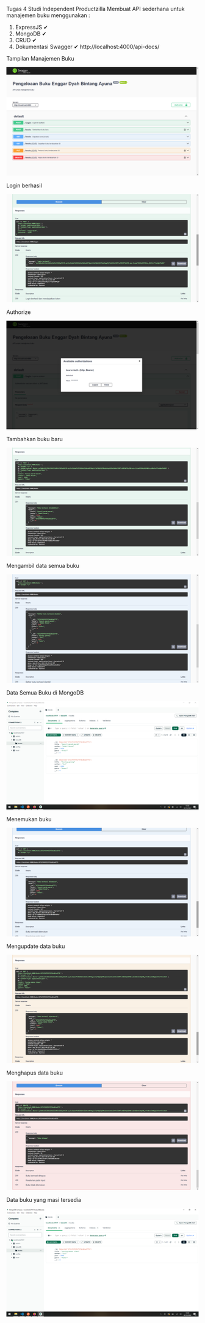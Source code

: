 Tugas 4 Studi Independent Productzilla
Membuat API sederhana untuk manajemen buku menggunakan :
1.	ExpressJS ✔
2.	MongoDB ✔
3.	CRUD ✔
4.	Dokumentasi Swagger ✔
http://localhost:4000/api-docs/

Tampilan Manajemen Buku

![alt text]( https://github.com/enggardyh57/task4-ExpressJS/blob/main/img/api%20buku.png?raw=true)


Login berhasil

![alt text]( https://github.com/enggardyh57/task4-ExpressJS/blob/main/img/login%20sukses.png?raw=true)


Authorize

![alt text]( https://github.com/enggardyh57/task4-ExpressJS/blob/main/img/auth.png?raw=true)


Tambahkan buku baru 

![alt text]( https://github.com/enggardyh57/task4-ExpressJS/blob/main/img/buku%20ditambahkan.png?raw=true)


Mengambil data semua buku

![alt text]( https://github.com/enggardyh57/task4-ExpressJS/blob/main/img/buku%20diambil.png?raw=true)


Data Semua Buku di MongoDB

![alt text]( https://github.com/enggardyh57/task4-ExpressJS/blob/main/img/data-buku.png?raw=true)


Menemukan buku 

![alt text]( https://github.com/enggardyh57/task4-ExpressJS/blob/main/img/buku%20ditemukan.png?raw=true)


Mengupdate data buku

![alt text]( https://github.com/enggardyh57/task4-ExpressJS/blob/main/img/buku%20update.png?raw=true)


Menghapus data buku

![alt text]( https://github.com/enggardyh57/task4-ExpressJS/blob/main/img/buku%20dihapus.png?raw=true)


Data buku yang masi tersedia

![alt text]( https://github.com/enggardyh57/task4-ExpressJS/blob/main/img/data%20buku%202.png?raw=true)
